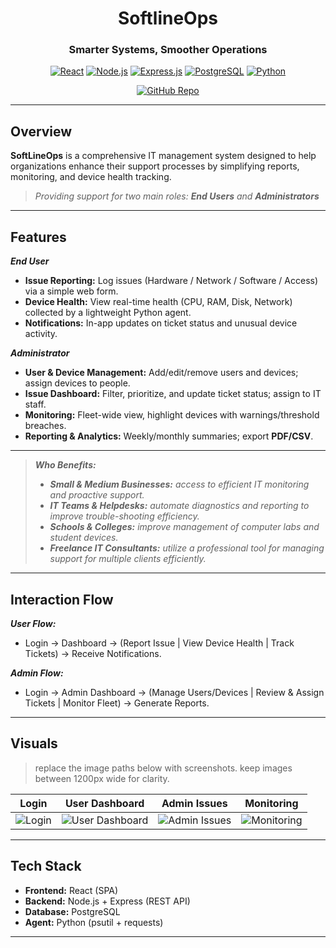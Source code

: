 <div align="center">

# SoftlineOps  
### **Smarter Systems, Smoother Operations**

[![React](https://img.shields.io/badge/React-20232A?logo=react&logoColor=61DAFB)](#tech-stack)
[![Node.js](https://img.shields.io/badge/Node.js-339933?logo=node.js&logoColor=white)](#tech-stack)
[![Express.js](https://img.shields.io/badge/Express-000000?logo=express&logoColor=white)](#tech-stack)
[![PostgreSQL](https://img.shields.io/badge/PostgreSQL-4169E1?logo=postgresql&logoColor=white)](#tech-stack)
[![Python](https://img.shields.io/badge/Python-3776AB?logo=python&logoColor=white)](#tech-stack)

[![GitHub Repo](https://img.shields.io/badge/GitHub-SoftLineOps-181717?logo=github)](https://github.com/calebharper14/SoftLineOps)


</div>

---

## Overview

**SoftLineOps** is a comprehensive IT management system designed to help organizations enhance their support processes by simplifying reports, monitoring, and device health tracking.
> *Providing support for two main roles: **End Users** and **Administrators***

---

## Features

 ***End User***
- **Issue Reporting:** Log issues (Hardware / Network / Software / Access) via a simple web form.
- **Device Health:** View real-time health (CPU, RAM, Disk, Network) collected by a lightweight Python agent.
- **Notifications:** In-app updates on ticket status and unusual device activity.

***Administrator***
- **User & Device Management:** Add/edit/remove users and devices; assign devices to people.
- **Issue Dashboard:** Filter, prioritize, and update ticket status; assign to IT staff.
- **Monitoring:** Fleet-wide view, highlight devices with warnings/threshold breaches.
- **Reporting & Analytics:** Weekly/monthly summaries; export **PDF/CSV**.

---

> ***Who Benefits:***
> -	***Small & Medium Businesses:** access to efficient IT monitoring and proactive support.*
> -	***IT Teams & Helpdesks:** automate diagnostics and reporting to improve trouble-shooting efficiency.*
> -	***Schools & Colleges:** improve management of computer labs and student devices.*
> -	***Freelance IT Consultants:** utilize a professional tool for managing support for multiple clients efficiently.*

---

## Interaction Flow

***User Flow:*** 
- Login → Dashboard → (Report Issue | View Device Health | Track Tickets) → Receive Notifications.

***Admin Flow:***  
- Login → Admin Dashboard → (Manage Users/Devices | Review & Assign Tickets | Monitor Fleet) → Generate Reports.

---

## Visuals
> replace the image paths below with screenshots.
> keep images between 1200px wide for clarity.

| Login | User Dashboard | Admin Issues | Monitoring |
|---|---|---|---|
| ![Login](docs/screenshots/login.png) | ![User Dashboard](docs/screenshots/user-dashboard.png) | ![Admin Issues](docs/screenshots/admin-issues.png) | ![Monitoring](docs/screenshots/monitoring.png) |

---

## Tech Stack
- **Frontend:** React (SPA)
- **Backend:** Node.js + Express (REST API)
- **Database:** PostgreSQL
- **Agent:** Python (psutil + requests)

---
